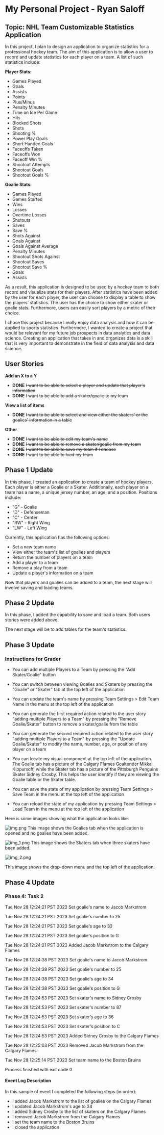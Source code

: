 # My Personal Project - Ryan Saloff
## Topic: NHL Team Customizable Statistics Application

In this project, I plan to design an application to organize statistics for a professional hockey team.
The aim of this application is to allow a user to record and update statistics for each player on a team.
A list of such statistics include:

**Player Stats:**
- Games Played
- Goals
- Assists
- Points
- Plus/Minus
- Penalty Minutes 
- Time on Ice Per Game 
- Hits
- Blocked Shots
- Shots
- Shooting %
- Power Play Goals
- Short Handed Goals
- Faceoffs Taken
- Faceoffs Won
- Faceoff Win %
- Shootout Attempts
- Shootout Goals
- Shootout Goals %

**Goalie Stats:**
- Games Played
- Games Started
- Wins
- Losses
- Overtime Losses
- Shutouts
- Saves
- Save %
- Shots Against
- Goals Against
- Goals Against Average
- Penalty Minutes
- Shootout Shots Against
- Shootout Saves
- Shootout Save %
- Goals
- Assists

As a result, this application is designed to be used by a hockey team to both record and visualize stats for their players.
After statistics have been added by the user for each player, the user can choose to display a table to show 
the players' statistics. The user has the choice to show either skater or goalie stats.
Furthermore, users can easily sort players by a metric of their choice.

I chose this project because I really enjoy data analysis and how it can be applied to  sports statistics.
Furthermore, I wanted to create a project that would be relevant for my future job prospects in data analytics and
data science. Creating an application that takes in and organizes data is a skill that is very important to demonstrate
in the field of data analysis and data science.

## User Stories
**Add an X to a Y** 
- **DONE** ~~I want to be able to select a player and update that player's information~~ 
- **DONE** ~~I want to be able to add a skater/goalie to my team~~

**View a list of items**
- **DONE** ~~I want to be able to select and view either the skaters' or the goalies' information in a table~~  

**Other**
- **DONE** ~~I want to be able to edit my team's name~~
- **DONE** ~~I want to be able to remove a skater/goalie from my team~~
- **DONE** ~~I want to be able to save my team if I choose~~
- **DONE** ~~I want to be able to load my team~~


## Phase 1 Update
In this phase, I created an application to create a team of hockey players. Each player is either a Goalie or a Skater.
Additionally, each player on a team has a name, a unique jersey number, an age, and a position. Positions include:

- "G" - Goalie
- "D" - Defenseman
- "C" - Center
- "RW" - Right Wing
- "LW" - Left Wing

Currently, this application has the following options: 
- Set a new team name
- View either the team's list of goalies and players
- Return the number of players on a team
- Add a player to a team
- Remove a play from a team
- Update a player's information on a team

Now that players and goalies can be added to a team, the next stage will involve saving and loading teams.

## Phase 2 Update
In this phase, I added the capability to save and load a team. Both users stories were added above.

The next stage will be to add tables for the team's statistics.

## Phase 3 Update
### Instructions for Grader
- You can add multiple Players to a Team by pressing the "Add Skater/Goalie" button 
- You can switch between viewing Goalies and Skaters by pressing the "Goalie" or "Skater" tab at the top left of the
application
- You can update the team's name by pressing Team Settings > Edit Team Name in the menu at the top left of the
application


- You can generate the first required action related to the user story "adding multiple Players to a Team" by pressing 
the "Remove Goalie/Skater" button to remove a skater/goalie from the table
- You can generate the second required action related to the user story "adding multiple Players to a Team" by pressing
the "Update Goalie/Skater" to modify the name, number, age, or position of any player on a team
- You can locate my visual component at the top left of the application. The Goalie tab has a picture of the Calgary
Flames Goaltender Mikka Kippursoff, while the Skater tab has a picture of the Pittsburgh Penguins Skater Sidney Crosby.
This helps the user identify if they are viewing the Goalie table or the Skater table.
- You can save the state of my application by pressing Team Settings > Save Team in the menu at the top left of the
application
- You can reload the state of my application by pressing Team Settings > Load Team in the menu at the top left of the
application


Here is some images showing what the application looks like:

![img.png](img.png)
This image shows the Goalies tab when the application is opened and no goalies have been added.

![img_1.png](img_1.png)
This image shows the Skaters tab when three skaters have been added.

![img_2.png](img_2.png)

This image shows the drop-down menu and the top left of the application.

## Phase 4 Update
### Phase 4: Task 2

Tue Nov 28 12:24:21 PST 2023
Set goalie's name to Jacob Markstrom

Tue Nov 28 12:24:21 PST 2023
Set goalie's number to 25

Tue Nov 28 12:24:21 PST 2023
Set goalie's age to 33

Tue Nov 28 12:24:21 PST 2023
Set goalie's position to G

Tue Nov 28 12:24:21 PST 2023
Added Jacob Markstrom to the Calgary Flames

Tue Nov 28 12:24:38 PST 2023
Set goalie's name to Jacob Markstrom

Tue Nov 28 12:24:38 PST 2023
Set goalie's number to 25

Tue Nov 28 12:24:38 PST 2023
Set goalie's age to 34

Tue Nov 28 12:24:38 PST 2023
Set goalie's position to G

Tue Nov 28 12:24:53 PST 2023
Set skater's name to Sidney Crosby

Tue Nov 28 12:24:53 PST 2023
Set skater's number to 87

Tue Nov 28 12:24:53 PST 2023
Set skater's age to 36

Tue Nov 28 12:24:53 PST 2023
Set skater's position to C

Tue Nov 28 12:24:53 PST 2023
Added Sidney Crosby  to the Calgary Flames

Tue Nov 28 12:25:03 PST 2023
Removed Jacob Markstrom from the Calgary Flames

Tue Nov 28 12:25:14 PST 2023
Set team name to the Boston Bruins


Process finished with exit code 0

#### Event Log Description
In this sample of event I completed the following steps (in order):
- I added Jacob Markstrom to the list of goalies on the Calgary Flames
- I updated Jacob Markstrom's age to 34
- I added Sidney Crosby to the list of skaters on the Calgary Flames
- I removed Jacob Markstrom from the Calgary Flames
- I set the team name to the Boston Bruins
- I closed the application

